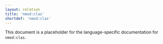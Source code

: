 ```yaml
---
layout: relation
title: 'nmod:clas'
shortdef: 'nmod:clas'
---
```


This document is a placeholder for the language-specific documentation
for `nmod:clas`.
